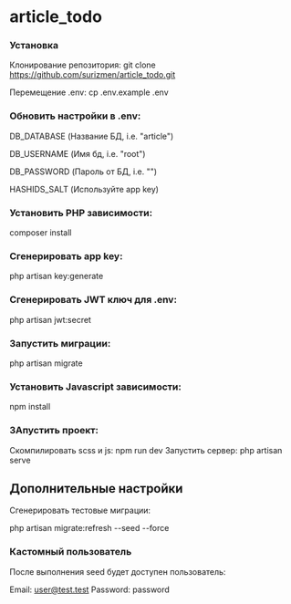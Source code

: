 # article_todo
### Установка
Клонирование репозитория:
git clone https://github.com/surizmen/article_todo.git

Перемещение .env:
cp .env.example .env

### Обновить настройки в .env:
DB_DATABASE (Название БД, i.e. "article")

DB_USERNAME (Имя бд, i.e. "root")

DB_PASSWORD (Пароль от БД, i.e. "")

HASHIDS_SALT (Используйте app key)
### Установить PHP зависимости:
composer install

### Сгенерировать app key:
php artisan key:generate

### Сгенерировать JWT ключ для .env:
php artisan jwt:secret

### Запустить миграции:
php artisan migrate
### Установить Javascript зависимости:
npm install

### ЗАпустить проект:
Скомпилировать scss и js: npm run dev
Запустить сервер: php artisan serve

## Дополнительные настройки
Сгенерировать тестовые миграции:

php artisan migrate:refresh --seed --force

### Кастомный пользователь
После выполнения seed будет доступен пользователь:

Email: user@test.test Password: password
